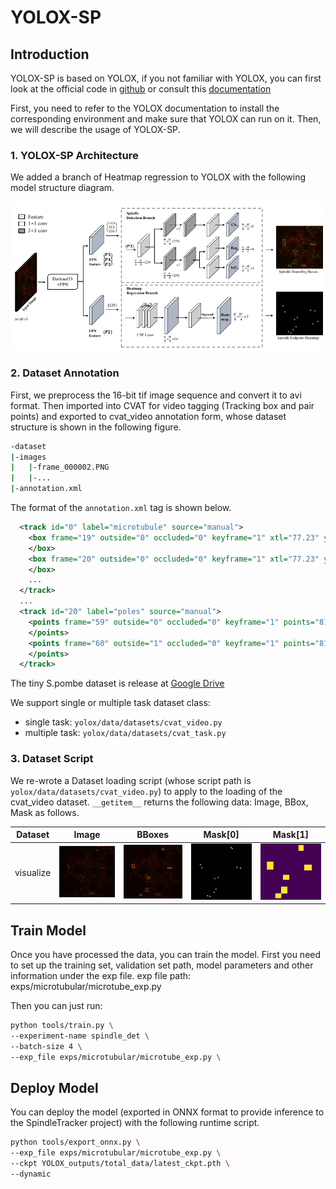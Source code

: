 # YOLOX-SP

## Introduction
YOLOX-SP is based on YOLOX, if you not familiar with YOLOX, you can first look at the official code in [github](https://github.com/Megvii-BaseDetection/YOLOX) or consult this [documentation]("./README_yolox.md")

First, you need to refer to the YOLOX documentation to install the corresponding environment and make sure that YOLOX can run on it. Then, we will describe the usage of YOLOX-SP.

### 1. YOLOX-SP Architecture

We added a branch of Heatmap regression to YOLOX with the following model structure diagram.

<img src="assets/model_architecture.png">


### 2. Dataset Annotation

First, we preprocess the 16-bit tif image sequence and convert it to avi format. Then imported into CVAT for video tagging (Tracking box and pair points) and exported to cvat_video annotation form, whose dataset structure is shown in the following figure.
```bash
-dataset
|-images
|   |-frame_000002.PNG
|   |-...
|-annotation.xml
```

The format of the `annotation.xml` tag is shown below.
```xml
  <track id="0" label="microtubule" source="manual">
    <box frame="19" outside="0" occluded="0" keyframe="1" xtl="77.23" ytl="177.42" xbr="84.54" ybr="187.31" z_order="0">
    </box>
    <box frame="20" outside="0" occluded="0" keyframe="1" xtl="77.23" ytl="177.42" xbr="86.10" ybr="192.50" z_order="0">
    </box>
    ...
  </track>
  ...
  <track id="20" label="poles" source="manual">
    <points frame="59" outside="0" occluded="0" keyframe="1" points="81.10,131.70;93.70,236.60" z_order="0">
    </points>
    <points frame="60" outside="1" occluded="0" keyframe="1" points="81.10,131.70;93.70,236.60" z_order="0">
    </points>
  </track>
```

The tiny S.pombe dataset is release at [Google Drive](https://drive.google.com/drive/folders/1wbNVWJEVr-FFH9Znp1XXGf_kRbN-wMTL?usp=sharing)

We support single or multiple task dataset class:
- single task: `yolox/data/datasets/cvat_video.py`
- multiple task: `yolox/data/datasets/cvat_task.py`

### 3. Dataset Script
We re-wrote a Dataset loading script (whose script path is `yolox/data/datasets/cvat_video.py`) to apply to the loading of the cvat_video dataset. `__getitem__` returns the following data: Image, BBox, Mask as follows.


| Dataset | Image    |   BBoxes     | Mask[0]    |   Mask[1] |
| ------        |:---:              |:---:              |:---:              |:---:              |
|  visualize    |<img src="assets/frame_000036.PNG" width=150>|<img src="assets/bboxes.PNG" width=150> | <img src="assets/mask.png" width=150> | <img src="assets/mask_pos.png" width=150> |


## Train Model
Once you have processed the data, you can train the model. First you need to set up the training set, validation set path, model parameters and other information under the exp file. exp file path: exps/microtubular/microtube_exp.py

Then you can just run:
```bash
python tools/train.py \
--experiment-name spindle_det \
--batch-size 4 \
--exp_file exps/microtubular/microtube_exp.py \
```


## Deploy Model

You can deploy the model (exported in ONNX format to provide inference to the SpindleTracker project) with the following runtime script.
```bash
python tools/export_onnx.py \
--exp_file exps/microtubular/microtube_exp.py \
--ckpt YOLOX_outputs/total_data/latest_ckpt.pth \
--dynamic
```
